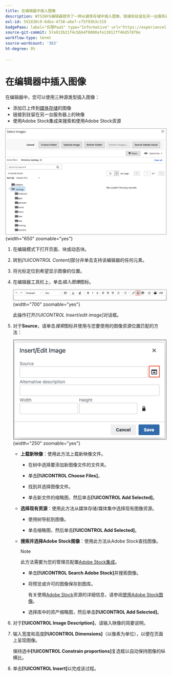 ```yaml
---
title: 在编辑器中插入图像
description: WYSIWYG编辑器提供了一种从媒体存储中插入图像、链接到驻留在另一台服务器上的图像或使用Adobe Stock资源的简单方法。
exl-id: 591830c9-6dba-4738-a6e7-cf5f93b3c319
badgePaas: label="仅限PaaS" type="Informative" url="https://experienceleague.adobe.com/zh-hans/docs/commerce/user-guides/product-solutions" tooltip="仅适用于云项目(Adobe管理的PaaS基础架构)和内部部署项目上的Adobe Commerce 。"
source-git-commit: 57a913b21f4cbbb4f0800afe13012ff46d578f8e
workflow-type: tm+mt
source-wordcount: '363'
ht-degree: 0%

---
```


# 在编辑器中插入图像

在编辑器中，您可以使用三种源类型插入图像：

- 添加已上传到[媒体存储](media-storage.md)的图像
- 链接到驻留在另一台服务器上的映像
- 使用Adobe Stock集成来搜索和使用Adobe Stock资源

![媒体存储](./assets/media-storage.png){width="650" zoomable="yes"}

1. 在编辑模式下打开页面、块或动态块。

1. 转到&#x200B;_[!UICONTROL Content]_&#x200B;部分并单击支持该编辑器的任何元素。

1. 将光标定位到希望显示图像的位置。

1. 在编辑器工具栏上，单击&#x200B;_插入图像_&#x200B;图标。

   ![插入图像图标](./assets/editor-toolbar-image-button.png){width="700" zoomable="yes"}

   此操作打开&#x200B;_[!UICONTROL Insert/edit image]_&#x200B;对话框。

1. 对于&#x200B;**Source**，请单击&#x200B;_搜索_&#x200B;图标并使用与您要使用的图像资源位置匹配的方法：

   ![选择搜索图标](./assets/editor-dialog-insert-image.png){width="250" zoomable="yes"}

   - **上载新映像**：使用此方法上载新映像文件。

      - 在树中选择要添加新图像文件的文件夹。

      - 单击&#x200B;**[!UICONTROL Choose Files]**。

      - 找到并选择图像文件。

      - 单击新文件的缩略图，然后单击&#x200B;**[!UICONTROL Add Selected]**。

   - **选择现有资源**：使用此方法从媒体存储/媒体集中选择现有图像资源。

      - 使用树导航到图像。

      - 单击缩略图，然后单击&#x200B;**[!UICONTROL Add Selected]**。

   - **搜索并选择Adobe Stock图像**：使用此方法从Adobe Stock查找图像。

     >[!NOTE]
     >
     >此方法需要为您的管理员配置[Adobe Stock集成](adobe-stock.md)。

      - 单击&#x200B;**[!UICONTROL Search Adobe Stock]**&#x200B;并搜索图像。

      - 将预览或许可的图像保存到图库。

        有关使用[Adobe Stock](https://stock.adobe.com)资源的详细信息，请参阅[使用Adobe Stock图像](adobe-stock-manage.md)。

      - 选择库中的资产缩略图，然后单击&#x200B;**[!UICONTROL Add Selected]**。

1. 对于&#x200B;**[!UICONTROL Image Description]**，请输入映像的简要说明。

1. 输入宽度和高度&#x200B;**[!UICONTROL Dimensions]**（以像素为单位），以便在页面上呈现图像。

   保持选中&#x200B;**[!UICONTROL Constrain proportions]**&#x200B;复选框以自动保持图像的纵横比。

1. 单击&#x200B;**[!UICONTROL Insert]**&#x200B;以完成该过程。
